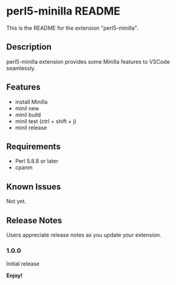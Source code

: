 # perl5-minilla README

This is the README for the extension "perl5-minilla". 

## Description

perl5-minilla extension provides some Minilla features to VSCode seamlessly.

## Features

* install Minilla
* minil new 
* minil build
* minil test (ctrl + shift + j)
* minil release

## Requirements

* Perl 5.8.8 or later
* cpanm

## Known Issues

Not yet.

## Release Notes

Users appreciate release notes as you update your extension.

### 1.0.0

Initial release

**Enjoy!**